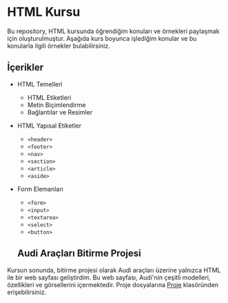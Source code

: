 # HTML Kursu

Bu repository, HTML kursunda öğrendiğim konuları ve örnekleri paylaşmak için oluşturulmuştur. Aşağıda kurs boyunca işlediğim konular ve bu konularla ilgili örnekler bulabilirsiniz.

## İçerikler

- HTML Temelleri
  - HTML Etiketleri
  - Metin Biçimlendirme
  - Bağlantılar ve Resimler
- HTML Yapısal Etiketler
  - `<header>`
  - `<footer>`
  - `<nav>`
  - `<section>`
  - `<article>`
  - `<aside>`
- Form Elemanları
  - `<form>`
  - `<input>`
  - `<textarea>`
  - `<select>`
  - `<button>`
 
  ## Audi Araçları Bitirme Projesi

Kursun sonunda, bitirme projesi olarak Audi araçları üzerine yalnızca HTML ile bir web sayfası geliştirdim. Bu web sayfası, Audi'nin çeşitli modelleri, özellikleri ve görsellerini içermektedir. Proje dosyalarına [Proje](Proje) klasöründen erişebilirsiniz.
